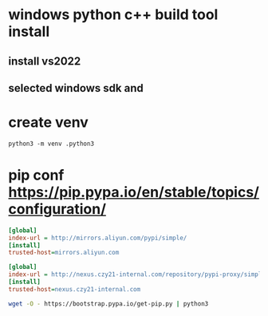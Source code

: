 # windows python c++ build tool install
## install vs2022
## selected windows sdk and

# create venv
```shell
python3 -m venv .python3
```
# pip conf https://pip.pypa.io/en/stable/topics/configuration/
```ini
[global]
index-url = http://mirrors.aliyun.com/pypi/simple/
[install]
trusted-host=mirrors.aliyun.com
```
```ini
[global]
index-url = http://nexus.czy21-internal.com/repository/pypi-proxy/simple/
[install]
trusted-host=nexus.czy21-internal.com
```

```bash
wget -O - https://bootstrap.pypa.io/get-pip.py | python3
```